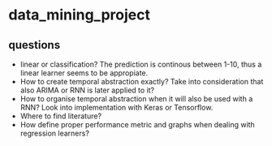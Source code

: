 # data_mining_project

## questions

* linear or classification? The prediction is continous between 1-10, thus a linear learner seems to be appropiate.
* How to create temporal abstraction exactly? Take into consideration that also ARIMA or RNN is later applied to it?
* How to organise temporal abstraction when it will also be used with a RNN? Look into implementation with Keras or Tensorflow.
* Where to find literature?
* How define proper performance metric and graphs when dealing with regression learners?
